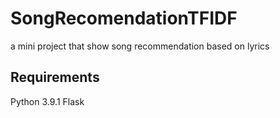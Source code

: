 # SongRecomendationTFIDF
a mini project that show song recommendation based on lyrics

## Requirements
Python 3.9.1
Flask
